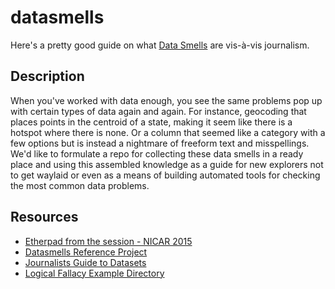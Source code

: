 datasmells
==========
Here's a pretty good guide on what [Data Smells](https://github.com/nikeiubel/data-smells/wiki/Ensuring-Accuracy-in-Data-Journalism) are vis-à-vis journalism.

## Description
When you've worked with data enough, you see the same problems pop up with certain types of data again and again. For instance, geocoding that places points in the centroid of a state, making it seem like there is a hotspot where there is none. Or a column that seemed like a category with a few options but is instead a nightmare of freeform text and misspellings. We'd like to formulate a repo for collecting these data smells in a ready place and using this assembled knowledge as a guide for new explorers not to get waylaid or even as a means of building automated tools for checking the most common data problems.

## Resources
* [Etherpad from the session - NICAR 2015](https://etherpad.mozilla.org/nicar-datasmells)
* [Datasmells Reference Project](https://github.com/nikeiubel/data-smells/wiki/Ensuring-Accuracy-in-Data-Journalism)
* [Journalists Guide to Datasets](https://github.com/ryanpitts/journalists-guide-datasets/)
* [Logical Fallacy Example Directory](https://yourlogicalfallacyis.com/)